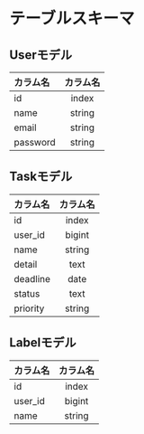 # テーブルスキーマ

## Userモデル
|カラム名|カラム名|
|:--|:--:|
|id|index|
|name|string|
|email|string|
|password|string|

## Taskモデル
|カラム名|カラム名|
|:--|:--:|
|id|index|
|user_id|bigint|
|name|string|
|detail|text|
|deadline|date|
|status|text|
|priority|string|

## Labelモデル
|カラム名|カラム名|
|:--|:--:|
|id|index|
|user_id|bigint|
|name|string|
